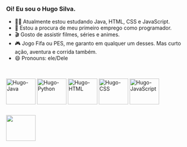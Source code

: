 ### Oi! Eu sou o Hugo Silva.

- 👨‍💻 Atualmente estou estudando Java, HTML, CSS e JavaScript.
- 💼 Estou a procura de meu primeiro emprego como programador.
- 🎬 Gosto de assistir filmes, séries e animes.
- 🎮 Jogo Fifa ou PES, me garanto em qualquer um desses. Mas curto ação, aventura e corrida também.
- 😄 Pronouns: ele/Dele

##

<div style="display: incline_block"><br>
  <img align="center" alt="Hugo-Java" height="70" width="80" src="https://cdn.jsdelivr.net/gh/devicons/devicon/icons/java/java-original-wordmark.svg" />
  <img align="center" alt="Hugo-Python" height="70" width="80" src="https://cdn.jsdelivr.net/gh/devicons/devicon/icons/python/python-original-wordmark.svg" />
  <img align="center" alt="Hugo-HTML" height="70" width="80" src="https://cdn.jsdelivr.net/gh/devicons/devicon/icons/html5/html5-original.svg" />
  <img align="center" alt="Hugo-CSS" height="70" width="80" src="https://cdn.jsdelivr.net/gh/devicons/devicon/icons/css3/css3-original.svg" />
  <img align="center" alt="Hugo-JavaScript" height="70" width="80" src="https://cdn.jsdelivr.net/gh/devicons/devicon/icons/javascript/javascript-original.svg" />
</div>

##

<div>
  <a href="https://www.linkedin.com/in/hugo-silva-7a282a188/" target="_blank"><img height="70" width="80" src="https://cdn.jsdelivr.net/gh/devicons/devicon/icons/linkedin/linkedin-plain.svg" target="_blank"></a>
</div>
